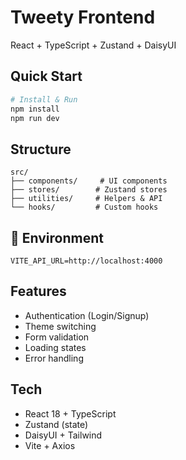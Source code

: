 # Tweety Frontend

React + TypeScript + Zustand + DaisyUI

## Quick Start

```bash
# Install & Run
npm install
npm run dev
```

## Structure

```
src/
├── components/     # UI components
├── stores/        # Zustand stores
├── utilities/     # Helpers & API
└── hooks/         # Custom hooks
```

## 🔧 Environment

```env
VITE_API_URL=http://localhost:4000
```

## Features

- Authentication (Login/Signup)
- Theme switching
- Form validation
- Loading states
- Error handling

## Tech

- React 18 + TypeScript
- Zustand (state)
- DaisyUI + Tailwind
- Vite + Axios
